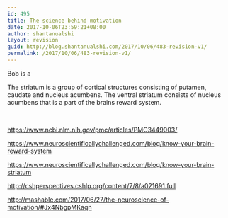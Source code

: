 ```yaml
---
id: 495
title: The science behind motivation
date: 2017-10-06T23:59:21+08:00
author: shantanualshi
layout: revision
guid: http://blog.shantanualshi.com/2017/10/06/483-revision-v1/
permalink: /2017/10/06/483-revision-v1/
---
```

Bob is a

The striatum is a group of cortical structures consisting of putamen, caudate and nucleus acumbens. The ventral striatum consists of nucleus acumbens that is a part of the brains reward system.

&nbsp;

https://www.ncbi.nlm.nih.gov/pmc/articles/PMC3449003/

https://www.neuroscientificallychallenged.com/blog/know-your-brain-reward-system

https://www.neuroscientificallychallenged.com/blog/know-your-brain-striatum

http://cshperspectives.cshlp.org/content/7/8/a021691.full

http://mashable.com/2017/06/27/the-neuroscience-of-motivation/#Jx4NbgpMKaqn